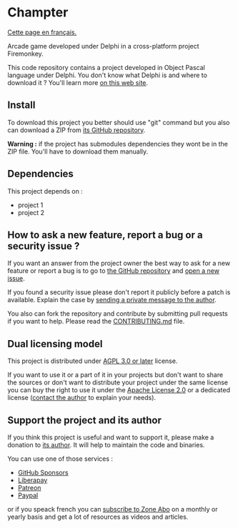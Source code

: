 # Champter

[Cette page en français.](LISEZMOI.md)

Arcade game developed under Delphi in a cross-platform project Firemonkey.

This code repository contains a project developed in Object Pascal language under Delphi. You don't know what Delphi is and where to download it ? You'll learn more [on this web site](https://delphi-resources.developpeur-pascal.fr/).

## Install

To download this project you better should use "git" command but you also can download a ZIP from [its GitHub repository](https://github.com/DeveloppeurPascal/Champter).

**Warning :** if the project has submodules dependencies they wont be in the ZIP file. You'll have to download them manually.

## Dependencies

This project depends on :

* project 1
* project 2

## How to ask a new feature, report a bug or a security issue ?

If you want an answer from the project owner the best way to ask for a new feature or report a bug is to go to [the GitHub repository](https://github.com/DeveloppeurPascal/Champter) and [open a new issue](https://github.com/DeveloppeurPascal/Champter/issues).

If you found a security issue please don't report it publicly before a patch is available. Explain the case by [sending a private message to the author](https://developpeur-pascal.fr/nous-contacter.php).

You also can fork the repository and contribute by submitting pull requests if you want to help. Please read the [CONTRIBUTING.md](CONTRIBUTING.md) file.

## Dual licensing model

This project is distributed under [AGPL 3.0 or later](https://choosealicense.com/licenses/agpl-3.0/) license.

If you want to use it or a part of it in your projects but don't want to share the sources or don't want to distribute your project under the same license you can buy the right to use it under the [Apache License 2.0](https://choosealicense.com/licenses/apache-2.0/) or a dedicated license ([contact the author](https://developpeur-pascal.fr/nous-contacter.php) to explain your needs).

## Support the project and its author

If you think this project is useful and want to support it, please make a donation to [its author](https://github.com/DeveloppeurPascal). It will help to maintain the code and binaries.

You can use one of those services :

* [GitHub Sponsors](https://github.com/sponsors/DeveloppeurPascal)
* [Liberapay](https://liberapay.com/PatrickPremartin)
* [Patreon](https://www.patreon.com/patrickpremartin)
* [Paypal](https://www.paypal.com/paypalme/patrickpremartin)

or if you speack french you can [subscribe to Zone Abo](https://zone-abo.fr/nos-abonnements.php) on a monthly or yearly basis and get a lot of resources as videos and articles.
